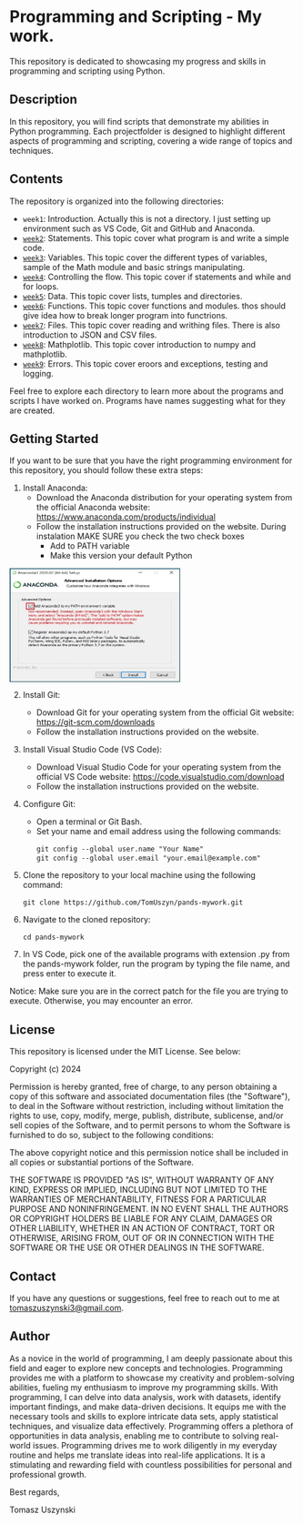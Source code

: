 # Programming and Scripting - My work.

This repository is dedicated to showcasing my progress and skills in programming and scripting using Python.

## Description

In this repository, you will find scripts that demonstrate my abilities in Python programming. Each projectfolder is designed to highlight different aspects of programming and scripting, covering a wide range of topics and techniques.

## Contents

The repository is organized into the following directories:

- `week1`: Introduction. Actually this is not a directory. I just setting up environment such as VS Code, Git and GitHub and Anaconda.
- [`week2`](week02-statements): Statements. This topic cover what program is and write a simple code.
- [`week3`](week03-variables): Variables. This topic cover the different types of variables, sample of the Math module and basic strings manipulating.
- [`week4`](week04-flow): Controlling the flow. This topic cover if statements and while and for loops.
- [`week5`](week05-datastructures): Data. This topic cover lists, tumples and directories.
- [`week6`](week06-functions): Functions. This topic cover functions and modules. thos should give idea how to break longer program into functrions.
- [`week7`](week07-files): Files. This topic cover reading and writhing files. There is also introduction to JSON and CSV files.
- [`week8`](week08-plots): Mathplotlib. This topic cover introduction to numpy and mathplotlib.
- [`week9`](week09-errors): Errors. This topic cover eroors and exceptions, testing and logging.


Feel free to explore each directory to learn more about the programs and scripts I have worked on. Programs have names suggesting what for they are created.

## Getting Started

If you want to be sure that you have the right programming environment for this repository, you should follow these extra 
steps:

1. Install Anaconda: 
    - Download the Anaconda distribution for your operating system from the official Anaconda website: https://www.anaconda.com/products/individual
    - Follow the installation instructions provided on the website. 
      During instalation MAKE SURE you check the two check boxes
       * Add to PATH variable
       * Make this version your default Python


<img src="img/advanced_option.png"  width="300" height="200" img align='center'>
   

2. Install Git:
    - Download Git for your operating system from the official Git website: https://git-scm.com/downloads
    - Follow the installation instructions provided on the website.

3. Install Visual Studio Code (VS Code):
    - Download Visual Studio Code for your operating system from the official VS Code website: https://code.visualstudio.com/download
    - Follow the installation instructions provided on the website.

4. Configure Git:
    - Open a terminal or Git Bash.
    - Set your name and email address using the following commands:
      ```
      git config --global user.name "Your Name"
      git config --global user.email "your.email@example.com"
      ```

5. Clone the repository to your local machine using the following command:
    ```
    git clone https://github.com/TomUszyn/pands-mywork.git
    ```

6. Navigate to the cloned repository:
    ```
    cd pands-mywork

7. In VS Code, pick one of the available programs with extension .py from the pands-mywork folder, run the program
by typing the file name, and press enter to execute it.

Notice: Make sure you are in the correct patch for the file you are trying to execute. Otherwise, you may encounter an error.

## License

This repository is licensed under the MIT License. See below:


Copyright (c) 2024 <copyright holder Tomasz Uszynski>

Permission is hereby granted, free of charge, to any person obtaining a copy
of this software and associated documentation files (the "Software"), to deal
in the Software without restriction, including without limitation the rights
to use, copy, modify, merge, publish, distribute, sublicense, and/or sell
copies of the Software, and to permit persons to whom the Software is
furnished to do so, subject to the following conditions:

The above copyright notice and this permission notice shall be included in all
copies or substantial portions of the Software.

THE SOFTWARE IS PROVIDED "AS IS", WITHOUT WARRANTY OF ANY KIND, EXPRESS OR
IMPLIED, INCLUDING BUT NOT LIMITED TO THE WARRANTIES OF MERCHANTABILITY,
FITNESS FOR A PARTICULAR PURPOSE AND NONINFRINGEMENT. IN NO EVENT SHALL THE
AUTHORS OR COPYRIGHT HOLDERS BE LIABLE FOR ANY CLAIM, DAMAGES OR OTHER
LIABILITY, WHETHER IN AN ACTION OF CONTRACT, TORT OR OTHERWISE, ARISING FROM,
OUT OF OR IN CONNECTION WITH THE SOFTWARE OR THE USE OR OTHER DEALINGS IN THE
SOFTWARE.

## Contact

If you have any questions or suggestions, feel free to reach out to me at [tomaszuszynski3@gmail.com](mailto:tomaszuszynski@gmail.com).

## Author

As a novice in the world of programming, I am deeply passionate about this field and eager to explore new concepts and technologies. Programming provides me with a platform to showcase my creativity and problem-solving abilities, fueling my enthusiasm to improve my programming skills. With programming, I can delve into data analysis, work with datasets, identify important findings, and make data-driven decisions. It equips me with the necessary tools and skills to explore intricate data sets, apply statistical techniques, and visualize data effectively. Programming offers a plethora of opportunities in data analysis, enabling me to contribute to solving real-world issues. Programming drives me to work diligently in my everyday routine and helps me translate ideas into real-life applications. It is a stimulating and rewarding field with countless possibilities for personal and professional growth.

Best regards,

Tomasz Uszynski